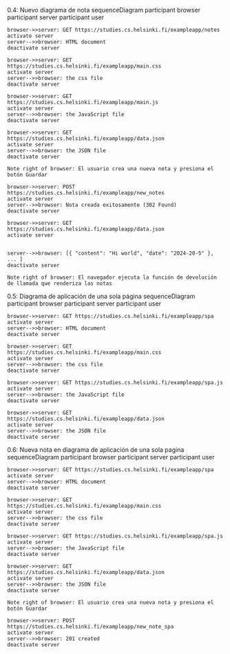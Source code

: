 0.4: Nuevo diagrama de nota
sequenceDiagram
    participant browser
    participant server
    participant user

    browser->>server: GET https://studies.cs.helsinki.fi/exampleapp/notes
    activate server
    server-->>browser: HTML document
    deactivate server

    browser->>server: GET https://studies.cs.helsinki.fi/exampleapp/main.css
    activate server
    server-->>browser: the css file
    deactivate server

    browser->>server: GET https://studies.cs.helsinki.fi/exampleapp/main.js
    activate server
    server-->>browser: the JavaScript file
    deactivate server

    browser->>server: GET https://studies.cs.helsinki.fi/exampleapp/data.json
    activate server
    server-->>browser: the JSON file
    deactivate server

    Note right of browser: El usuario crea una nueva nota y presiona el botón Guardar

    browser->>server: POST https://studies.cs.helsinki.fi/exampleapp/new_notes
    activate server
    server-->>browser: Nota creada exitosamente (302 Found)
    deactivate server

    browser->>server: GET https://studies.cs.helsinki.fi/exampleapp/data.json
    activate server

    
    server-->>browser: [{ "content": "Hi world", "date": "2024-20-5" }, ... ]
    deactivate server

    Note right of browser: El navegador ejecuta la función de devolución de llamada que renderiza las notas

0.5: Diagrama de aplicación de una sola página
sequenceDiagram
    participant browser
    participant server
    participant user

    browser->>server: GET https://studies.cs.helsinki.fi/exampleapp/spa
    activate server
    server-->>browser: HTML document
    deactivate server

    browser->>server: GET https://studies.cs.helsinki.fi/exampleapp/main.css
    activate server
    server-->>browser: the css file
    deactivate server

    browser->>server: GET https://studies.cs.helsinki.fi/exampleapp/spa.js
    activate server
    server-->>browser: the JavaScript file
    deactivate server

    browser->>server: GET https://studies.cs.helsinki.fi/exampleapp/data.json
    activate server
    server-->>browser: the JSON file
    deactivate server


0.6: Nueva nota en diagrama de aplicación de una sola pagina
sequenceDiagram
    participant browser
    participant server
    participant user

    browser->>server: GET https://studies.cs.helsinki.fi/exampleapp/spa
    activate server
    server-->>browser: HTML document
    deactivate server

    browser->>server: GET https://studies.cs.helsinki.fi/exampleapp/main.css
    activate server
    server-->>browser: the css file
    deactivate server

    browser->>server: GET https://studies.cs.helsinki.fi/exampleapp/spa.js
    activate server
    server-->>browser: the JavaScript file
    deactivate server

    browser->>server: GET https://studies.cs.helsinki.fi/exampleapp/data.json
    activate server
    server-->>browser: the JSON file
    deactivate server

    Note right of browser: El usuario crea una nueva nota y presiona el botón Guardar

    browser->>server: POST https://studies.cs.helsinki.fi/exampleapp/new_note_spa
    activate server
    server-->>browser: 201 created
    deactivate server


